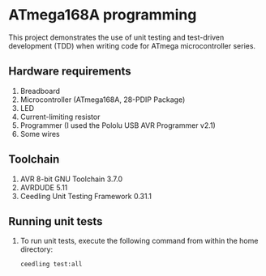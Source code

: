  # ATmega168A programming

This project demonstrates the use of unit testing and test-driven development (TDD) when writing code for ATmega microcontroller series.

## Hardware requirements
<ol dir="auto">
<li>Breadboard</li>
<li>Microcontroller (ATmega168A, 28-PDIP Package)</li>
<li>LED</li>
<li>Current-limiting resistor</li>
<li>Programmer (I used the Pololu USB AVR Programmer v2.1)</li>
<li>Some wires</li>
</ol>

## Toolchain
<ol dir="auto">
<li>AVR 8-bit GNU Toolchain 3.7.0</li>
<li>AVRDUDE 5.11</li>
<li>Ceedling Unit Testing Framework 0.31.1</li>
</ol>

## Running unit tests
<ol dir="auto">
<li>To run unit tests, execute the following command from within the home directory:</li>
<div class="snippet-clipboard-content notranslate position-relative overflow-auto" data-snippet-clipboard-copy-content="npm run start"><pre class="notranslate"><code>ceedling test:all</code></pre></div>
</ol>

